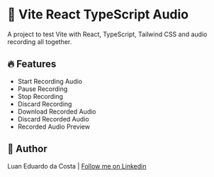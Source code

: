# :musical_note: Vite React TypeScript Audio

A project to test Vite with React, TypeScript, Tailwind CSS and audio recording all together.

## :fire: Features

- Start Recording Audio
- Pause Recording
- Stop Recording
- Discard Recording
- Download Recorded Audio
- Discard Recorded Audio
- Recorded Audio Preview 

## :man: Author

Luan Eduardo da Costa | [Follow me on Linkedin](https://www.linkedin.com/in/luaneducosta/)
